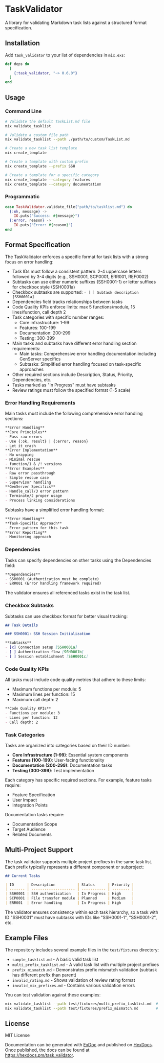 # TaskValidator

A library for validating Markdown task lists against a structured format specification.

## Installation

Add `task_validator` to your list of dependencies in `mix.exs`:

```elixir
def deps do
  [
    {:task_validator, "~> 0.6.0"}
  ]
end
```

## Usage

### Command Line

```bash
# Validate the default TaskList.md file
mix validate_tasklist

# Validate a custom file path
mix validate_tasklist --path ./path/to/custom/TaskList.md

# Create a new task list template
mix create_template

# Create a template with custom prefix
mix create_template --prefix SSH

# Create a template for a specific category
mix create_template --category features
mix create_template --category documentation
```

### Programmatic

```elixir
case TaskValidator.validate_file("path/to/tasklist.md") do
  {:ok, message} ->
    IO.puts("Success: #{message}")
  {:error, reason} ->
    IO.puts("Error: #{reason}")
end
```

## Format Specification

The TaskValidator enforces a specific format for task lists with a strong focus on error handling:

- Task IDs must follow a consistent pattern: 2-4 uppercase letters followed by 3-4 digits (e.g., SSH0001, SCP0001, ERR001, REF0002)
- Subtasks can use either numeric suffixes (SSH0001-1) or letter suffixes for checkbox style (SSH0001a)
- Checkbox subtasks are supported: `- [ ] Subtask description [SSH0001a]`
- Dependencies field tracks relationships between tasks
- Code Quality KPIs enforce limits: max 5 functions/module, 15 lines/function, call depth 2
- Task categories with specific number ranges:
  * Core infrastructure: 1-99
  * Features: 100-199
  * Documentation: 200-299
  * Testing: 300-399
- Main tasks and subtasks have different error handling section requirements:
  * Main tasks: Comprehensive error handling documentation including GenServer specifics
  * Subtasks: Simplified error handling focused on task-specific approaches
- Other required sections include Description, Status, Priority, Dependencies, etc.
- Tasks marked as "In Progress" must have subtasks
- Review ratings must follow the specified format (1-5 scale)

### Error Handling Requirements

Main tasks must include the following comprehensive error handling sections:

```markdown
**Error Handling**
**Core Principles**
- Pass raw errors
- Use {:ok, result} | {:error, reason}
- Let it crash
**Error Implementation**
- No wrapping
- Minimal rescue
- function/1 & /! versions
**Error Examples**
- Raw error passthrough
- Simple rescue case
- Supervisor handling
**GenServer Specifics**
- Handle_call/3 error pattern
- Terminate/2 proper usage
- Process linking considerations
```

Subtasks have a simplified error handling format:

```markdown
**Error Handling**
**Task-Specific Approach**
- Error pattern for this task
**Error Reporting**
- Monitoring approach
```

### Dependencies

Tasks can specify dependencies on other tasks using the Dependencies field:

```markdown
**Dependencies**
- SSH0001 (Authentication must be complete)
- ERR001 (Error handling framework required)
```

The validator ensures all referenced tasks exist in the task list.

### Checkbox Subtasks

Subtasks can use checkbox format for better visual tracking:

```markdown
## Task Details

### SSH0001: SSH Session Initialization

**Subtasks**
- [x] Connection setup [SSH0001a]
- [ ] Authentication flow [SSH0001b]
- [ ] Session establishment [SSH0001c]
```

### Code Quality KPIs

All tasks must include code quality metrics that adhere to these limits:
- Maximum functions per module: 5
- Maximum lines per function: 15
- Maximum call depth: 2

```markdown
**Code Quality KPIs**
- Functions per module: 3
- Lines per function: 12
- Call depth: 2
```

### Task Categories

Tasks are organized into categories based on their ID number:
- **Core Infrastructure (1-99)**: Essential system components
- **Features (100-199)**: User-facing functionality
- **Documentation (200-299)**: Documentation tasks
- **Testing (300-399)**: Test implementation

Each category has specific required sections. For example, feature tasks require:
- Feature Specification
- User Impact
- Integration Points

Documentation tasks require:
- Documentation Scope
- Target Audience
- Related Documents

## Multi-Project Support

The task validator supports multiple project prefixes in the same task list. Each prefix typically represents a different component or subproject:

```markdown
## Current Tasks

| ID      | Description          | Status      | Priority |
| ------- | -------------------- | ----------- | -------- |
| SSH0001 | SSH authentication   | In Progress | High     |
| SCP0001 | File transfer module | Planned     | Medium   |
| ERR001  | Error handling       | In Progress | High     |
```

The validator ensures consistency within each task hierarchy, so a task with ID "SSH0001" must have subtasks with IDs like "SSH0001-1", "SSH0001-2", etc.

## Example Files

The repository includes several example files in the `test/fixtures` directory:

- `sample_tasklist.md` - A basic valid task list
- `multi_prefix_tasklist.md` - A valid task list with multiple project prefixes
- `prefix_mismatch.md` - Demonstrates prefix mismatch validation (subtask has different prefix than parent)
- `invalid_rating.md` - Shows validation of review rating format
- `invalid_mix_prefixes.md` - Contains various validation errors

You can test validation against these examples:

```bash
mix validate_tasklist --path test/fixtures/multi_prefix_tasklist.md  # Should pass
mix validate_tasklist --path test/fixtures/prefix_mismatch.md        # Should fail
```

## License

MIT License

Documentation can be generated with [ExDoc](https://github.com/elixir-lang/ex_doc)
and published on [HexDocs](https://hexdocs.pm). Once published, the docs can
be found at <https://hexdocs.pm/task_validator>.
